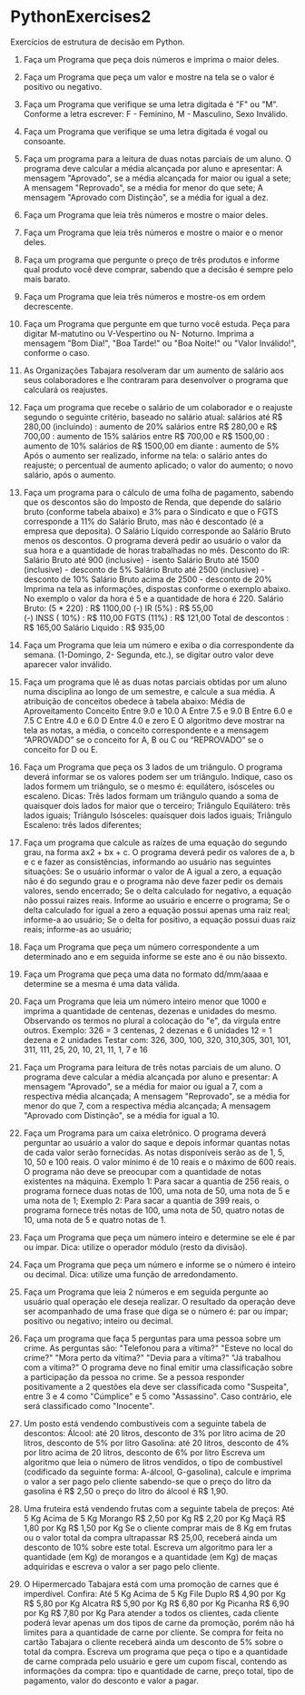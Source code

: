 # PythonExercises2
Exercícios de estrutura de decisão em Python.

1) Faça um Programa que peça dois números e imprima o maior deles.
2) Faça um Programa que peça um valor e mostre na tela se o valor é positivo ou negativo.
3) Faça um Programa que verifique se uma letra digitada é "F" ou "M". Conforme a letra escrever: F - Feminino, M - Masculino, Sexo Inválido.
4) Faça um Programa que verifique se uma letra digitada é vogal ou consoante.
5) Faça um programa para a leitura de duas notas parciais de um aluno. O programa deve calcular a média alcançada por aluno e apresentar:
    A mensagem "Aprovado", se a média alcançada for maior ou igual a sete;
    A mensagem "Reprovado", se a média for menor do que sete;
    A mensagem "Aprovado com Distinção", se a média for igual a dez.
   
7) Faça um Programa que leia três números e mostre o maior deles.
8) Faça um Programa que leia três números e mostre o maior e o menor deles.
9) Faça um programa que pergunte o preço de três produtos e informe qual produto você deve comprar, sabendo que a decisão é sempre pelo mais barato.
10) Faça um Programa que leia três números e mostre-os em ordem decrescente.
11) Faça um Programa que pergunte em que turno você estuda. Peça para digitar M-matutino ou V-Vespertino ou N- Noturno. Imprima a mensagem "Bom Dia!", "Boa Tarde!" ou "Boa Noite!" ou "Valor Inválido!", conforme o caso.
12) As Organizações Tabajara resolveram dar um aumento de salário aos seus colaboradores e lhe contraram para desenvolver o programa que calculará os reajustes.
13) Faça um programa que recebe o salário de um colaborador e o reajuste segundo o seguinte critério, baseado no salário atual:
    salários até R$ 280,00 (incluindo) : aumento de 20%
    salários entre R$ 280,00 e R$ 700,00 : aumento de 15%
    salários entre R$ 700,00 e R$ 1500,00 : aumento de 10%
    salários de R$ 1500,00 em diante : aumento de 5% Após o aumento ser realizado, informe na tela:
      o salário antes do reajuste;
      o percentual de aumento aplicado;
      o valor do aumento;
      o novo salário, após o aumento.
    
14) Faça um programa para o cálculo de uma folha de pagamento, sabendo que os descontos são do Imposto de Renda, que depende do salário bruto (conforme tabela abaixo) e 3% para o Sindicato e que o FGTS corresponde a 11% do Salário Bruto, mas não é descontado (é a empresa que deposita). O Salário Líquido corresponde ao Salário Bruto menos os descontos. O programa deverá pedir ao usuário o valor da sua hora e a quantidade de horas trabalhadas no mês.
Desconto do IR:
Salário Bruto até 900 (inclusive) - isento
Salário Bruto até 1500 (inclusive) - desconto de 5%
Salário Bruto até 2500 (inclusive) - desconto de 10%
Salário Bruto acima de 2500 - desconto de 20% Imprima na tela as informações, dispostas conforme o exemplo abaixo. No exemplo o valor da hora é 5 e a quantidade de hora é 220.
        Salário Bruto: (5 * 220)        : R$ 1100,00
        (-) IR (5%)                     : R$   55,00  
        (-) INSS ( 10%)                 : R$  110,00
        FGTS (11%)                      : R$  121,00
        Total de descontos              : R$  165,00
        Salário Liquido                 : R$  935,00
    
15) Faça um Programa que leia um número e exiba o dia correspondente da semana. (1-Domingo, 2- Segunda, etc.), se digitar outro valor deve aparecer valor inválido.
16) Faça um programa que lê as duas notas parciais obtidas por um aluno numa disciplina ao longo de um semestre, e calcule a sua média. A atribuição de conceitos obedece à tabela abaixo:
  Média de Aproveitamento  Conceito
  Entre 9.0 e 10.0        A
  Entre 7.5 e 9.0         B
  Entre 6.0 e 7.5         C
  Entre 4.0 e 6.0         D
  Entre 4.0 e zero        E
O algoritmo deve mostrar na tela as notas, a média, o conceito correspondente e a mensagem “APROVADO” se o conceito for A, B ou C ou “REPROVADO” se o conceito for D ou E.

17) Faça um Programa que peça os 3 lados de um triângulo. O programa deverá informar se os valores podem ser um triângulo. Indique, caso os lados formem um triângulo, se o mesmo é: equilátero, isósceles ou escaleno.
  Dicas:
    Três lados formam um triângulo quando a soma de quaisquer dois lados for maior que o terceiro;
    Triângulo Equilátero: três lados iguais;
    Triângulo Isósceles: quaisquer dois lados iguais;
    Triângulo Escaleno: três lados diferentes;

18) Faça um programa que calcule as raízes de uma equação do segundo grau, na forma ax2 + bx + c. O programa deverá pedir os valores de a, b e c e fazer as consistências, informando ao usuário nas seguintes situações:
  Se o usuário informar o valor de A igual a zero, a equação não é do segundo grau e o programa não deve fazer pedir os demais valores, sendo encerrado;
  Se o delta calculado for negativo, a equação não possui raizes reais. Informe ao usuário e encerre o programa;
  Se o delta calculado for igual a zero a equação possui apenas uma raiz real; informe-a ao usuário;
  Se o delta for positivo, a equação possui duas raiz reais; informe-as ao usuário;

19) Faça um Programa que peça um número correspondente a um determinado ano e em seguida informe se este ano é ou não bissexto.
20) Faça um Programa que peça uma data no formato dd/mm/aaaa e determine se a mesma é uma data válida.
21) Faça um Programa que leia um número inteiro menor que 1000 e imprima a quantidade de centenas, dezenas e unidades do mesmo.
  Observando os termos no plural a colocação do "e", da vírgula entre outros. Exemplo:
    326 = 3 centenas, 2 dezenas e 6 unidades
    12 = 1 dezena e 2 unidades Testar com: 326, 300, 100, 320, 310,305, 301, 101, 311, 111, 25, 20, 10, 21, 11, 1, 7 e 16

22) Faça um Programa para leitura de três notas parciais de um aluno. O programa deve calcular a média alcançada por aluno e presentar:
  A mensagem "Aprovado", se a média for maior ou igual a 7, com a respectiva média alcançada;
  A mensagem "Reprovado", se a média for menor do que 7, com a respectiva média alcançada;
  A mensagem "Aprovado com Distinção", se a média for igual a 10.

23) Faça um Programa para um caixa eletrônico. O programa deverá perguntar ao usuário a valor do saque e depois informar quantas notas de cada valor serão fornecidas. As notas disponíveis serão as de 1, 5, 10, 50 e 100 reais. O valor mínimo é de 10 reais e o máximo de 600 reais. O programa não deve se preocupar com a quantidade de notas existentes na máquina.
  Exemplo 1: Para sacar a quantia de 256 reais, o programa fornece duas notas de 100, uma nota de 50, uma nota de 5 e uma nota de 1;
  Exemplo 2: Para sacar a quantia de 399 reais, o programa fornece três notas de 100, uma nota de 50, quatro notas de 10, uma nota de 5 e quatro notas de 1.

24) Faça um Programa que peça um número inteiro e determine se ele é par ou impar. Dica: utilize o operador módulo (resto da divisão).
25) Faça um Programa que peça um número e informe se o número é inteiro ou decimal. Dica: utilize uma função de arredondamento.
26) Faça um Programa que leia 2 números e em seguida pergunte ao usuário qual operação ele deseja realizar. O resultado da operação deve ser acompanhado de uma frase que diga se o número é:
  par ou ímpar;
  positivo ou negativo;
  inteiro ou decimal.

27) Faça um programa que faça 5 perguntas para uma pessoa sobre um crime. As perguntas são:
  "Telefonou para a vítima?"
  "Esteve no local do crime?"
  "Mora perto da vítima?"
  "Devia para a vítima?"
  "Já trabalhou com a vítima?"
  O programa deve no final emitir uma classificação sobre a participação da pessoa no crime. Se a pessoa responder positivamente a 2 questões ela deve ser classificada como "Suspeita", entre 3 e 4 como "Cúmplice" e 5 como "Assassino". Caso contrário, ele será classificado como "Inocente".

28) Um posto está vendendo combustíveis com a seguinte tabela de descontos:
  Álcool:
    até 20 litros, desconto de 3% por litro
    acima de 20 litros, desconto de 5% por litro
  Gasolina:
    até 20 litros, desconto de 4% por litro
    acima de 20 litros, desconto de 6% por litro
  Escreva um algoritmo que leia o número de litros vendidos, o tipo de combustível (codificado da seguinte forma: A-álcool, G-gasolina), calcule e imprima o valor a ser pago pelo cliente sabendo-se que o preço do litro da gasolina é R$ 2,50 o preço do litro do álcool é R$ 1,90.

29) Uma fruteira está vendendo frutas com a seguinte tabela de preços:
                      Até 5 Kg           Acima de 5 Kg
Morango         R$ 2,50 por Kg          R$ 2,20 por Kg
Maçã            R$ 1,80 por Kg          R$ 1,50 por Kg
Se o cliente comprar mais de 8 Kg em frutas ou o valor total da compra ultrapassar R$ 25,00, receberá ainda um desconto de 10% sobre este total. Escreva um algoritmo para ler a quantidade (em Kg) de morangos e a quantidade (em Kg) de maças adquiridas e escreva o valor a ser pago pelo cliente.

30) O Hipermercado Tabajara está com uma promoção de carnes que é imperdível. Confira:
                      Até 5 Kg           Acima de 5 Kg
File Duplo      R$ 4,90 por Kg          R$ 5,80 por Kg
Alcatra         R$ 5,90 por Kg          R$ 6,80 por Kg
Picanha         R$ 6,90 por Kg          R$ 7,80 por Kg
Para atender a todos os clientes, cada cliente poderá levar apenas um dos tipos de carne da promoção, porém não há limites para a quantidade de carne por cliente. Se compra for feita no cartão Tabajara o cliente receberá ainda um desconto de 5% sobre o total da compra. Escreva um programa que peça o tipo e a quantidade de carne comprada pelo usuário e gere um cupom fiscal, contendo as informações da compra: tipo e quantidade de carne, preço total, tipo de pagamento, valor do desconto e valor a pagar.
